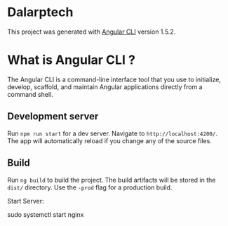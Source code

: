 # Dalarptech

This project was generated with [Angular CLI](https://github.com/angular/angular-cli) version 1.5.2.

# What is Angular CLI ?
The Angular CLI is a command-line interface tool that you use to initialize, develop, scaffold, and maintain Angular applications directly from a command shell.


## Development server

Run `npm run start` for a dev server. Navigate to `http://localhost:4200/`. The app will automatically reload if you change any of the source files.

## Build

Run `ng build` to build the project. The build artifacts will be stored in the `dist/` directory. Use the `-prod` flag for a production build.


Start Server:

sudo systemctl start nginx
